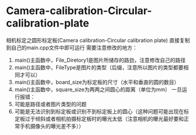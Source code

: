 # Camera-calibration-Circular-calibration-plate 
相机标定之圆形标定板(Camera calibration-Circular calibration plate) 
直接复制到自己的main.cpp文件中即可运行 
需要注意修改的地方： 
1. main()主函数中，File_Diretory1是图片所储存的路劲，注意修改自己的路径 
2. main()主函数中，FileType是图片的类型（后缀，注意所以图片的类型都要相同才可以） 
3. main()主函数中，board_size为标定板的尺寸（水平和垂直的圆的数目） 
4. main()主函数中，square_size为两两之间圆心的距离（单位为mm） 
一旦运行报错： 
1. 可能是路径或者图片类型的问题 
2. 可能是无法识别到标定板或识别不到标定板上的圆心（这种问题可能出现在标定板过于倾斜或者相机拍摄标定板时的曝光太低（注意相机的曝光最好要和正常手机摄像头的曝光差不多））
